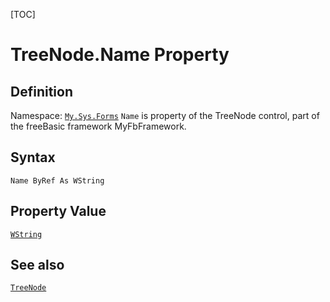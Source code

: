 [TOC]
# TreeNode.Name Property

## Definition
Namespace: [`My.Sys.Forms`](My.Sys.Forms.md)
`Name` is property of the TreeNode control, part of the freeBasic framework MyFbFramework.
## Syntax
```freeBasic
Name ByRef As WString
```
## Property Value
[`WString`]("https://www.freebasic.net/wiki/KeyPgWString")
## See also
[`TreeNode`](TreeNode.md)
